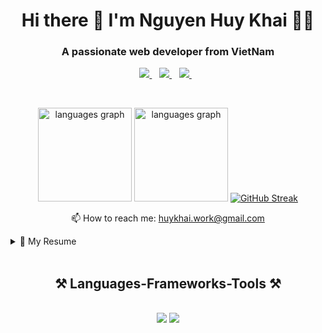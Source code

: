 <h1 align='center'>
  Hi there 👋 I'm Nguyen Huy Khai 👨‍💻
</h1>
<h3 align="center">A passionate web developer from VietNam</h3>

<p align='center'>
  <a href="https://github.com/nguyenhuykhai">
    <img src="https://img.shields.io/badge/sponsor-30363D?style=for-the-badge&logo=GitHub-Sponsors&logoColor=#white" />        
  </a>&nbsp;&nbsp;
   <a href="https://www.facebook.com/huykhai.Pi/">
    <img src="https://img.shields.io/badge/Facebook-1877F2?style=for-the-badge&logo=facebooks&logoColor=#white" />        
  </a>&nbsp;&nbsp;
  <a href="https://www.linkedin.com/in/khai-huy-nguyen/">
    <img src="https://img.shields.io/badge/linkedin-%230077B5.svg?&style=for-the-badge&logo=linkedin&logoColor=white" />
  </a>&nbsp;&nbsp;
</p></br>


<p align='center'>
  <a href="#"><img src="https://github-readme-stats.vercel.app/api?username=nguyenhuykhai&show_icons=true&theme=radical" height="150" alt="languages graph"/></a>
  <a href="#"><img src="https://github-readme-stats.vercel.app/api/top-langs?username=nguyenhuykhai&locale=en&hide_title=false&layout=compact&card_width=320&langs_count=5&theme=dracula&hide_border=false" height="150" alt="languages graph"/></a>
  <a href="#"><img src="https://github-readme-streak-stats.herokuapp.com?user=nguyenhuykhai&theme=dark&mode=weekly" alt="GitHub Streak" /></a>
</p>

<p align='center'>
  📫 How to reach me: <a href="mailto:huykhai.work@gmail.com">huykhai.work@gmail.com</a>
</p>

<details>
  <summary>📃 My Resume</summary>


## Education

- 📖 **Web Development**\
📆 2019 - Now\
📍 **FPT University** - Ho Chi Minh City, VietNam

## Work Experience

- **Thegioianlac**\
📆 May 2024 – Present\
👨‍💻 Frontend developer | Freelancer\
📍 **An Lac Farm Joint Stock Company** - Long An Province

- **OJT Internship for Japanese Customers**\
📆 September 2022 – March 2024\
👨‍💻 Frontend developer | Fulltime\
📍 **Fpt Software** - Ho Chi Minh City, VietNam

## CV
- **Nguyen Huy Khai - Resume** | [PDF](https://github.com/nguyenhuykhai/nguyenhuykhai/blob/main/Nguyen_Huy_Khai_Resume.pdf)

</details>

<br/>
<h2 align="center">⚒️ Languages-Frameworks-Tools ⚒️</h2>
<br/>
<div align="center">
    <img src="https://skillicons.dev/icons?i=react,angular,bootstrap,html,css,vscode,github,visualstudio,git,gitlab,babel,figma" />
    <img src="https://skillicons.dev/icons?i=javascript,typescript,firebase,aws,c,java,mysql,docker,spring,sass,mongodb,gcp,idea" /><br>
</div>
<br/>
</div>

